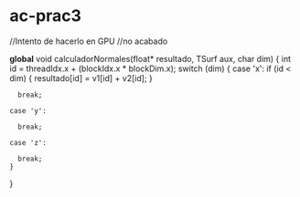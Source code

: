 # ac-prac3

//Intento de hacerlo en GPU
//no acabado

__global__ void calculadorNormales(float* resultado, TSurf aux, char dim) {
  int id = threadIdx.x + (blockIdx.x * blockDim.x);
	switch (dim) {
    case 'x':
     if (id < dim)
       {
       resultado[id] = v1[id] + v2[id];
       }


      break;

    case 'y':

      break;

    case 'z':

      break;
    }
}
